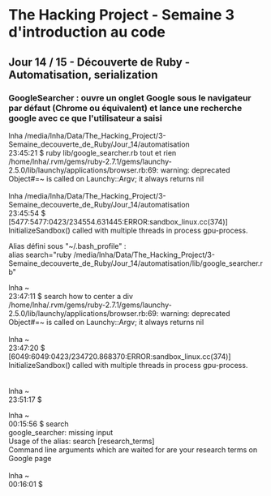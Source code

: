<!DOCTYPE html>
<html>
<head></head>
<body>
<h1>The Hacking Project - Semaine 3 d'introduction au code</h1>
<h2>Jour 14 / 15 - Découverte de Ruby - Automatisation, serialization</h2>
<h3>GoogleSearcher : ouvre un onglet Google sous le navigateur par défaut (Chrome ou équivalent) et lance une recherche google avec ce que l'utilisateur a saisi </h3>
<div>
<p>lnha   /media/lnha/Data/The_Hacking_Project/3-Semaine_decouverte_de_Ruby/Jour_14/automatisation<BR>
23:45:21 $ ruby lib/google_searcher.rb tout et rien<BR>
/home/lnha/.rvm/gems/ruby-2.7.1/gems/launchy-2.5.0/lib/launchy/applications/browser.rb:69: warning: deprecated Object#=~ is called on Launchy::Argv; it always returns nil<BR>
<BR>
lnha   /media/lnha/Data/The_Hacking_Project/3-Semaine_decouverte_de_Ruby/Jour_14/automatisation<BR>
23:45:54 $ [5477:5477:0423/234554.631445:ERROR:sandbox_linux.cc(374)] InitializeSandbox() called with multiple threads in process gpu-process.<BR>
</p>
</div>
<div>
<p>Alias défini sous "~/.bash_profile" :<BR>
alias search="ruby /media/lnha/Data/The_Hacking_Project/3-Semaine_decouverte_de_Ruby/Jour_14/automatisation/lib/google_searcher.rb"<BR>
</p>
</div>
<div>
<p>lnha   ~<BR>
23:47:11 $ search how to center a div<BR>
/home/lnha/.rvm/gems/ruby-2.7.1/gems/launchy-2.5.0/lib/launchy/applications/browser.rb:69: warning: deprecated Object#=~ is called on Launchy::Argv; it always returns nil<BR>
<BR>
lnha   ~<BR>
23:47:20 $ [6049:6049:0423/234720.868370:ERROR:sandbox_linux.cc(374)] InitializeSandbox() called with multiple threads in process gpu-process.<BR>
<BR>
<BR>
lnha   ~<BR>
23:51:17 $ <BR>
</p>
</div>
<div>
<p>lnha   ~<BR>
00:15:56 $ search<BR>
google_searcher: missing input<BR>
Usage of the alias: search [research_terms]<BR>
Command line arguments which are waited for are your research terms on Google page<BR>
<BR>
lnha   ~<BR>
00:16:01 $ <BR>
</p>
</div>
</body>
</html>

